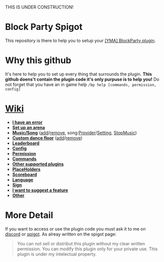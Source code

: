THIS IS UNDER CONSTRUCTION!

# Block Party Spigot
This repository is there to help you to setup your [[YMA] BlockParty plugin](https://www.spigotmc.org/resources/yma-block-party-with-music-1-13-1-19.98473/).

# Why this github
It's here to help you to set up every thing that surrounds the plugin. **This github doens't contain the plugin code it's only purpuse is to help you!**
Do not forget that you have an in game help `/bp help [commands, permission, config]`

# [Wiki](https://github.com/Joschma/-YMA-BlockParty/wiki)
* [**I have an error**](https://github.com/Joschma/-YMA-BlockParty/wiki/Contact)
* [**Set up an arena**](https://github.com/Joschma/-YMA-BlockParty/wiki/Set-up-an-arena/)
* [**Music/Song**](https://github.com/Joschma/-YMA-BlockParty/wiki/Music-Song) ([add](https://github.com/Joschma/-YMA-BlockParty/wiki/Music-Song#add-music)/[remove](https://github.com/Joschma/-YMA-BlockParty/wiki/Music-Song#remove-music), song:[Provider](https://github.com/Joschma/-YMA-BlockParty/wiki/Music-Song#song-provider)/[Setting](https://github.com/Joschma/-YMA-BlockParty/wiki/Music-Song#song-setting), [StopMusic](https://github.com/Joschma/-YMA-BlockParty/wiki/Music-Song#stop-music))
* [**Custom dance floor**](https://github.com/Joschma/-YMA-BlockParty/wiki/Custom-dance-floor) ([add](https://github.com/Joschma/-YMA-BlockParty/wiki/Custom-dance-floor#add-custom-dance-floor)/[remove](https://github.com/Joschma/-YMA-BlockParty/wiki/Custom-dance-floor#remove-custom-dance-floor))
* [**Leaderboard**](https://github.com/Joschma/-YMA-BlockParty/wiki/Leaderboard)
* [**Config**](https://github.com/Joschma/-YMA-BlockParty/wiki/Config)
* [**Permission**](https://github.com/Joschma/-YMA-BlockParty/wiki/Permission)
* [**Commands**](https://github.com/Joschma/-YMA-BlockParty/wiki/Command)
* [**Other supported plugins**](https://github.com/Joschma/-YMA-BlockParty/wiki/Other-supported-plugins)
* [**PlaceHolders**](https://github.com/Joschma/-YMA-BlockParty/wiki/PlaceHolders)
* [**Scoreboard**](https://github.com/Joschma/-YMA-BlockParty/wiki/Scoreboard)
* [**Language**](https://github.com/Joschma/-YMA-BlockParty/wiki/Language)
* [**Sign**](https://github.com/Joschma/-YMA-BlockParty/wiki/Signs)
* [**I want to suggest a feature**](https://github.com/Joschma/-YMA-BlockParty/wiki/Contact)
* [**Other**](https://github.com/Joschma/-YMA-BlockParty/wiki/Contact)

# More Detail
If you want to access or use the plugin code you must ask it to me on [discord](https://discord.com/invite/wKsFBZspCw) or [spigot](https://www.spigotmc.org/members/joschma.956334/). As alreay written on the spigot page:
> You can not sell or distribut this plugin without my clear written permission. You can modify this plugin only for your private use. This plugin is under my intelectual property.
